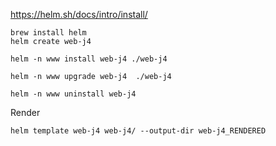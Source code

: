 https://helm.sh/docs/intro/install/

```
brew install helm
helm create web-j4
```

```
helm -n www install web-j4 ./web-j4
```

```
helm -n www upgrade web-j4  ./web-j4
```

```
helm -n www uninstall web-j4
```

Render
```
helm template web-j4 web-j4/ --output-dir web-j4_RENDERED
```
